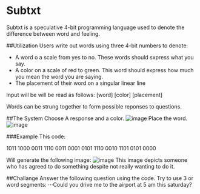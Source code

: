 # Subtxt
Subtxt is a speculative 4-bit programming language used to denote the difference between word and feeling.

##Utilization
Users write out words using three 4-bit numbers to denote:
- A word o a scale from yes to no. These words should sxpress what you say.
- A color on a scale of red to green. This word should express how much you mean the word you are saying.
- The placement of their word on a singular linear line
  
Input will be will be read as follows:
[word] [color] [placement]

Words can be strung together to form possible reponses to questions.

##The System
Choose A response and a color.
![image](https://github.com/user-attachments/assets/f92685f2-afd5-4267-9ad7-9604fa2302fa)
Place the word.
![image](https://github.com/user-attachments/assets/f8834969-cf56-4468-ac16-8cfac199b077)

###Example
This code:

1011 1000 0011
1110 0011 0001
0101 1110 0010
1101 0101 0000

Will generate  the following image:
![image](https://github.com/user-attachments/assets/b323e3d1-23b4-4f2c-a3df-4891c4ea1cce)
This image depicts someone who has agreed to do something despite not really wanting to do it.

##Challange
Answer the following question using the code. Try to use 3 or word segments:
⋅⋅⋅Could you drive me to the airport at 5 am this saturday?
